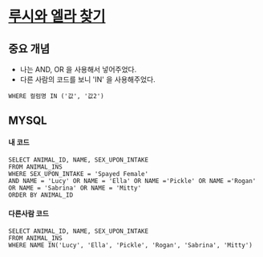 # [루시와 엘라 찾기](https://programmers.co.kr/learn/courses/30/lessons/59046)

## 중요 개념
- 나는 AND, OR 을 사용해서 넣어주었다.
- 다른 사람의 코드를 보니 'IN' 을 사용해주었다.
```
WHERE 컬럼명 IN ('값', '값2')
```


## MYSQL
#### 내 코드
```
SELECT ANIMAL_ID, NAME, SEX_UPON_INTAKE
FROM ANIMAL_INS
WHERE SEX_UPON_INTAKE = 'Spayed Female'
AND NAME = 'Lucy' OR NAME = 'Ella' OR NAME ='Pickle' OR NAME ='Rogan' OR NAME = 'Sabrina' OR NAME = 'Mitty'
ORDER BY ANIMAL_ID
```

#### 다른사람 코드
```
SELECT ANIMAL_ID, NAME, SEX_UPON_INTAKE
FROM ANIMAL_INS
WHERE NAME IN('Lucy', 'Ella', 'Pickle', 'Rogan', 'Sabrina', 'Mitty')
```